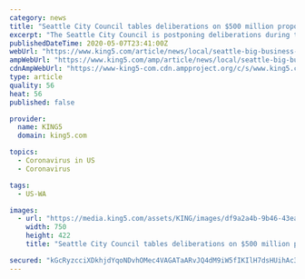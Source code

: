 ```yaml
---
category: news
title: "Seattle City Council tables deliberations on $500 million proposed payroll tax"
excerpt: "The Seattle City Council is postponing deliberations during the coronavirus pandemic on the proposed payroll tax that would tax big businesses like Amazon."
publishedDateTime: 2020-05-07T23:41:00Z
webUrl: "https://www.king5.com/article/news/local/seattle-big-business-payroll-tax-stalled-due-to-covid-19-pandemic/281-75275da7-394b-4a36-87a2-5f9c3bdcae47"
ampWebUrl: "https://www.king5.com/amp/article/news/local/seattle-big-business-payroll-tax-stalled-due-to-covid-19-pandemic/281-75275da7-394b-4a36-87a2-5f9c3bdcae47"
cdnAmpWebUrl: "https://www-king5-com.cdn.ampproject.org/c/s/www.king5.com/amp/article/news/local/seattle-big-business-payroll-tax-stalled-due-to-covid-19-pandemic/281-75275da7-394b-4a36-87a2-5f9c3bdcae47"
type: article
quality: 56
heat: 56
published: false

provider:
  name: KING5
  domain: king5.com

topics:
  - Coronavirus in US
  - Coronavirus

tags:
  - US-WA

images:
  - url: "https://media.king5.com/assets/KING/images/df9a2a4b-9b46-43ea-baa0-dfad7771d7c9/df9a2a4b-9b46-43ea-baa0-dfad7771d7c9_750x422.jpg"
    width: 750
    height: 422
    title: "Seattle City Council tables deliberations on $500 million proposed payroll tax"

secured: "kGcRyzcciXDkhjdYqoNDvhOMec4VAGATaARvJQ4dM9iW5fIKIlH7dsHUihAc3Y3OqJ/gITk/FwJhgozGIUyYFqnuf09aIJDHgNFh314CCryTJWlkOreo/P8I9PNC/0qlHOQuR9GBFC7zVaon5DocWXiXxqpMDvt38OmRw1W/rFboTdp8YHKVCozpR4lTg1t6P7BNeI2xUt1yMY/7F+mobAVHwaii77eVK4Ryuj2M+cbkVWGI1nd1x5OXSB49VCFs0ix+gDwI1OGkUO8/ZMiCALJ/qYjcLAloWSxWrWyKfzcBjIoS64suUHzEQ9byLZ3avbLFM2uGLo4RqbD5xhHnmk2G3xaCNmS4o73tl+2nvokUUjRz6n3H8qWWSuZ7udKlC+T4cZXnmpra42uk3P43pEvsn1gXePAnNAORBPVpo0BeXu36kP649qWRieYbwFfDttyHdEZtzpwCXMMx+4m4ifNONWC08yM9F+eid1AldK8=;M2yV0Jc3pXddV7khuz0Ybg=="
---
```


